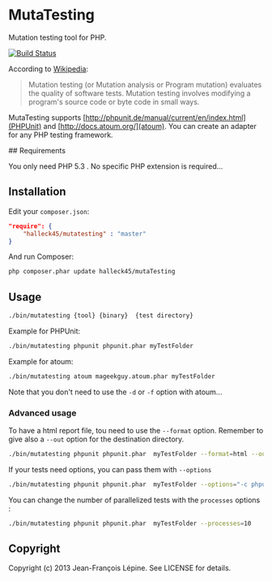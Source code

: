 # MutaTesting

Mutation testing tool for PHP.

[![Build Status](https://secure.travis-ci.org/Halleck45/MutaTesting.png)](http://travis-ci.org/Halleck45/MutaTesting)


According to [Wikipedia](http://en.wikipedia.org/wiki/Mutation_testing):

> Mutation testing (or Mutation analysis or Program mutation) evaluates the 
  quality of software tests. Mutation testing involves modifying a program's 
  source code or byte code in small ways.


MutaTesting supports [http://phpunit.de/manual/current/en/index.html](PHPUnit) and [http://docs.atoum.org/](atoum). 
You can create an adapter for any PHP testing framework.

## Requirements

You only need PHP 5.3 . No specific PHP extension is required...

## Installation

Edit your `composer.json`:

```json
"require": {
    "halleck45/mutatesting" : "master"
}
```

And run Composer:

```bash
php composer.phar update halleck45/mutaTesting
```

## Usage

```bash
./bin/mutatesting {tool} {binary}  {test directory}
```

Example for PHPUnit:

```bash
./bin/mutatesting phpunit phpunit.phar myTestFolder
```

Example for atoum:

```bash
./bin/mutatesting atoum mageekguy.atoum.phar myTestFolder
```

Note that you don't need to use the `-d` or `-f` option with atoum...



### Advanced usage

To have a html report file, tou need to use the `--format` option. 
Remember to give also a `--out` option for the destination directory.

```bash
./bin/mutatesting phpunit phpunit.phar  myTestFolder --format=html --out=./logFolder
```

If your tests need options, you can pass them with `--options`

```bash
./bin/mutatesting phpunit phpunit.phar  myTestFolder --options="-c phpunit.xml"
```

You can change the number of parallelized tests with the `processes` options :
```bash
./bin/mutatesting phpunit phpunit.phar  myTestFolder --processes=10
```


## Copyright

Copyright (c) 2013 Jean-François Lépine. See LICENSE for details.
